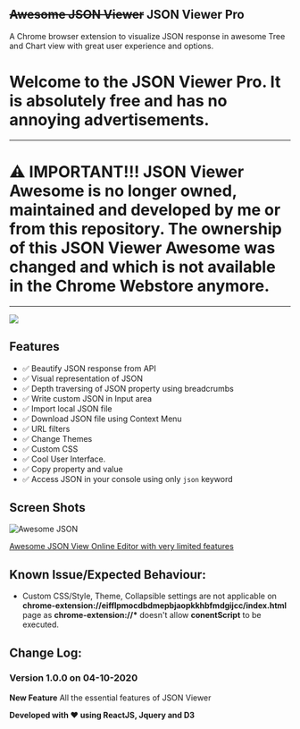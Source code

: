 ## ~~Awesome JSON Viewer~~ JSON Viewer Pro

A Chrome browser extension to visualize JSON response in awesome Tree and Chart view with great user experience and options.


# Welcome to the JSON Viewer Pro. It is absolutely free and has no annoying advertisements.

---

# ⚠️ IMPORTANT!!!  JSON Viewer Awesome is no longer owned, maintained and developed by me or from this repository. The ownership of this JSON Viewer Awesome was changed and which is not available in the Chrome Webstore anymore.
___

[![](https://raw.githubusercontent.com/rbrahul/Smart-Webpage-Ruler/master/images/chrome.png)](https://chrome.google.com/webstore/detail/json-viewer-pro/eifflpmocdbdmepbjaopkkhbfmdgijcc)


## Features

* ✅ Beautify JSON response from API
* ✅ Visual representation of JSON
* ✅ Depth traversing of JSON property using breadcrumbs
* ✅ Write custom JSON in Input area
* ✅ Import local JSON file
* ✅ Download JSON file using Context Menu
* ✅ URL filters
* ✅ Change Themes
* ✅ Custom CSS
* ✅ Cool User Interface.
* ✅ Copy property and value
* ✅ Access JSON in your console using only `json` keyword

## Screen Shots
![Awesome JSON](https://raw.githubusercontent.com/rbrahul/Awesome-JSON/master/awesome-json-slideshow.gif "Awesome JSON an awesome Chrome extension to assist development")

[Awesome JSON View Online Editor with very limited features](https://rbrahul.github.io/Awesome-JSON-Viewer/# "Awesome JSON Viewer")



## Known Issue/Expected Behaviour:

 * Custom CSS/Style, Theme, Collapsible settings are not applicable on **chrome-extension://eifflpmocdbdmepbjaopkkhbfmdgijcc/index.html** page as **chrome-extension://\*** doesn't allow **conentScript** to be executed.



## Change Log:

### Version 1.0.0 on  04-10-2020
**New Feature**
  All the essential features of JSON Viewer


**Developed with ♥ using ReactJS, Jquery and D3**
